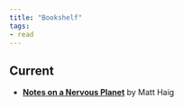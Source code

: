```yaml
---
title: "Bookshelf"
tags:
- read
---
```


## Current

- **[Notes on a Nervous Planet](books/Notes%20on%20a%20Nervous%20Planet.md)** by Matt Haig

